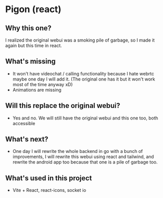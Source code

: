 # Pigon (react)

## Why this one?

I realized the original webui was a smoking pile of garbage, so I made it again but this time in react.

## What's missing

- It won't have videochat / calling functionality because I hate webrtc maybe one day I will add it. (The original one has it but it won't work most of the time anyway xD)
- Animations are missing

## Will this replace the original webui?

- Yes and no. We will still have the original webui and this one too, both accessible

## What's next?

- One day I will rewrite the whole backend in go with a bunch of improvements, I will rewrite this webui using react and tailwind, and rewrite the android app too because that one is a pile of garbage too.

## What's used in this project

- Vite + React, react-icons, socket io